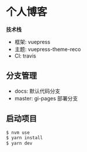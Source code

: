 # 个人博客

**技术栈**

+ 框架: vuepress
+ 主题: vuepress-theme-reco
+ CI: travis

## 分支管理

- docs: 默认代码分支
- master: gi-pages 部署分支

## 启动项目

```sh
$ nvm use
$ yarn install
$ yarn dev
```
